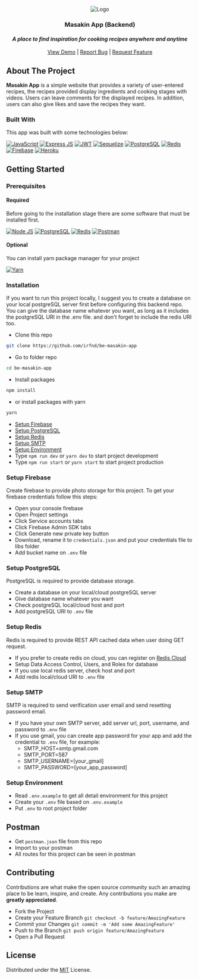 <div align="center">
  <p>
    <img src="https://firebasestorage.googleapis.com/v0/b/masakin-app-irfnd.appspot.com/o/documentations%2Fmain-banner.png?alt=media&token=d88c4590-775a-4292-b1bb-7eaec79a4539" alt="Logo" width="auto">
  </p>

  <h3 align="center">Masakin App (Backend)</h3>
  <i><h4 align="center">A place to find inspiration for cooking recipes anywhere and anytime</h4></i>

  <p align="center">
    <a href="https://masakin-app.herokuapp.com/">View Demo</a>
    |
    <a href="https://github.com/irfnd/be-masakin-app/issues">Report Bug</a>
    |
    <a href="https://github.com/irfnd/be-masakin-app/issues">Request Feature</a>
  </p>
</div>

## About The Project

**Masakin App** is a simple website that provides a variety of user-entered recipes, the recipes provided display ingredients and cooking stages with videos. Users can leave comments for the displayed recipes. In addition, users can also give likes and save the recipes they want.

### Built With

This app was built with some technologies below:

[![JavaScript](https://img.shields.io/badge/JavaScript-323330?style=for-the-badge&logo=javascript&logoColor=F7DF1E)](https://www.ecma-international.org/publications-and-standards/standards/)
[![Express JS](https://img.shields.io/badge/Express.js-000000?style=for-the-badge&logo=express&logoColor=white)](https://expressjs.com/)
[![JWT](https://img.shields.io/badge/JWT-000000?style=for-the-badge&logo=JSON%20web%20tokens&logoColor=white)](https://jwt.io/)
[![Sequelize](https://img.shields.io/badge/Sequelize-52B0E7?style=for-the-badge&logo=Sequelize&logoColor=white)](https://sequelize.org/)
[![PostgreSQL](https://img.shields.io/badge/PostgreSQL-316192?style=for-the-badge&logo=postgresql&logoColor=white)](https://www.postgresql.org/)
[![Redis](https://img.shields.io/badge/redis-%23DD0031.svg?&style=for-the-badge&logo=redis&logoColor=white)](https://redis.com/)
[![Firebase](https://img.shields.io/badge/firebase-ffca28?style=for-the-badge&logo=firebase&logoColor=black)](https://firebase.google.com/)
[![Heroku](https://img.shields.io/badge/Heroku-430098?style=for-the-badge&logo=heroku&logoColor=white)](https://www.heroku.com/)

## Getting Started

### Prerequisites

#### Required

Before going to the installation stage there are some software that must be installed first.

[![Node JS](https://img.shields.io/badge/Node.js-339933?style=for-the-badge&logo=nodedotjs&logoColor=white)](https://nodejs.org/en/download)
[![PostgreSQL](https://img.shields.io/badge/PostgreSQL-316192?style=for-the-badge&logo=postgresql&logoColor=white)](https://www.postgresql.org/)
[![Redis](https://img.shields.io/badge/redis-%23DD0031.svg?&style=for-the-badge&logo=redis&logoColor=white)](https://redis.com/)
[![Postman](https://img.shields.io/badge/Postman-FF6C37?style=for-the-badge&logo=Postman&logoColor=white)](https://www.postman.com/)

#### Optional

You can install yarn package manager for your project

[![Yarn](https://img.shields.io/badge/Yarn-2C8EBB?style=for-the-badge&logo=yarn&logoColor=white)](https://yarnpkg.com/)

### Installation

If you want to run this project locally, I suggest you to create a database on your local postgreSQL server first before configuring this backend repo. You can give the database name whatever you want, as long as it includes the postgreSQL URI in the .env file. and don't forget to include the redis URI too.

- Clone this repo

```bash
git clone https://github.com/irfnd/be-masakin-app
```

- Go to folder repo

```bash
cd be-masakin-app
```

- Install packages

```bash
npm install
```

- or install packages with yarn

```bash
yarn
```

- <a href="#setup-firebase">Setup Firebase</a>
- <a href="#setup-postgresql">Setup PostgreSQL</a>
- <a href="#setup-redis">Setup Redis</a>
- <a href="#setup-smtp">Setup SMTP</a>
- <a href="#setup-environment">Setup Environment</a>
- Type `npm run dev` or `yarn dev` to start project development
- Type `npm run start` or `yarn start` to start project production

### Setup Firebase

Create firebase to provide photo storage for this project. To get your firebase credentials follow this steps:

- Open your console firebase
- Open Project settings
- Click Service accounts tabs
- Click Firebase Admin SDK tabs
- Click Generate new private key button
- Download, rename it to `credentials.json` and put your credentials file to libs folder
- Add bucket name on `.env` file

### Setup PostgreSQL

PostgreSQL is required to provide database storage.

- Create a database on your local/cloud postgreSQL server
- Give database name whatever you want
- Check postgreSQL local/cloud host and port
- Add postgreSQL URI to `.env` file

### Setup Redis

Redis is required to provide REST API cached data when user doing GET request.

- If you prefer to create redis on cloud, you can register on [Redis Cloud](https://app.redislabs.com)
- Setup Data Access Control, Users, and Roles for database
- If you use local redis server, check host and port
- Add redis local/cloud URI to `.env` file

### Setup SMTP

SMTP is required to send verification user email and send resetting password email.

- If you have your own SMTP server, add server url, port, username, and password to `.env` file
- If you use gmail, you can create app password for your app and add the credential to `.env` file, for example:
  - SMTP_HOST=smtp.gmail.com
  - SMTP_PORT=587
  - SMTP_USERNAME=[your_gmail]
  - SMTP_PASSWORD=[your_app_password]

### Setup Environment

- Read `.env.example` to get all detail environment for this project
- Create your `.env` file based on `.env.example`
- Put `.env` to root project folder

## Postman

- Get `postman.json` file from this repo
- Import to your postman
- All routes for this project can be seen in postman

## Contributing

Contributions are what make the open source community such an amazing place to be learn, inspire, and create. Any contributions you make are **greatly appreciated**.

- Fork the Project
- Create your Feature Branch `git checkout -b feature/AmazingFeature`
- Commit your Changes `git commit -m 'Add some AmazingFeature'`
- Push to the Branch `git push origin feature/AmazingFeature`
- Open a Pull Request

## License

Distributed under the [MIT](/LICENSE) License.
